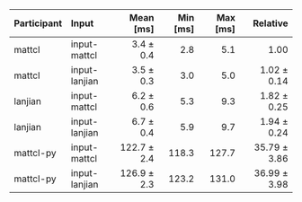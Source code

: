 | Participant | Input | Mean [ms] | Min [ms] | Max [ms] | Relative |
|:---|:---|---:|---:|---:|---:|
| mattcl | input-mattcl | 3.4 ± 0.4 | 2.8 | 5.1 | 1.00 |
| mattcl | input-lanjian | 3.5 ± 0.3 | 3.0 | 5.0 | 1.02 ± 0.14 |
| lanjian | input-mattcl | 6.2 ± 0.6 | 5.3 | 9.3 | 1.82 ± 0.25 |
| lanjian | input-lanjian | 6.7 ± 0.4 | 5.9 | 9.7 | 1.94 ± 0.24 |
| mattcl-py | input-mattcl | 122.7 ± 2.4 | 118.3 | 127.7 | 35.79 ± 3.86 |
| mattcl-py | input-lanjian | 126.9 ± 2.3 | 123.2 | 131.0 | 36.99 ± 3.98 |
